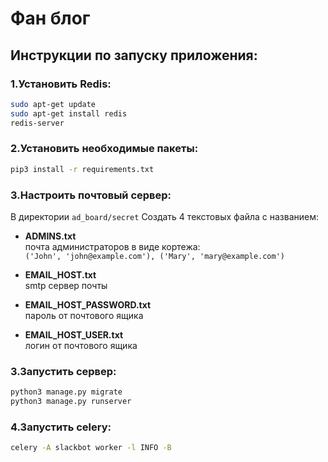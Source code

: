
# Фан блог

## Инструкции по запуску приложения:

### 1.Установить Redis:
```bash
sudo apt-get update
sudo apt-get install redis
redis-server
```

### 2.Установить необходимые пакеты:
```bash
pip3 install -r requirements.txt
```

### 3.Настроить почтовый сервер:
В директории `ad_board/secret` Создать 4 текстовых файла с названием:

- **ADMINS.txt**  
  почта администраторов в виде кортежа:  
  `('John', 'john@example.com'), ('Mary', 'mary@example.com')`

- **EMAIL_HOST.txt**  
  smtp сервер почты

- **EMAIL_HOST_PASSWORD.txt**  
  пароль от почтового ящика

- **EMAIL_HOST_USER.txt**  
  логин от почтового ящика

### 3.Запустить сервер:
```bash
python3 manage.py migrate
python3 manage.py runserver
```

### 4.Запустить celery:
```bash
celery -A slackbot worker -l INFO -B
```
